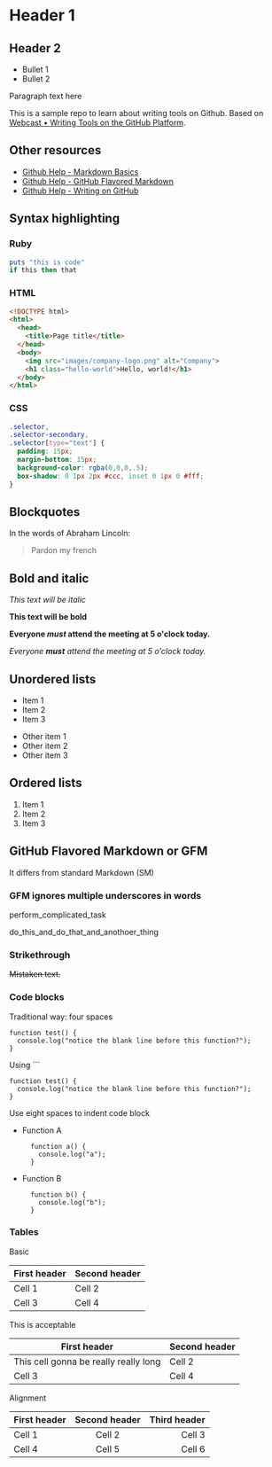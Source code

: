 # Header 1

## Header 2

* Bullet 1
* Bullet 2

Paragraph text here

This is a sample repo to learn about writing tools on Github. Based on [Webcast • Writing Tools on the GitHub Platform](https://www.youtube.com/watch?v=p8yKoPaDqiA).

## Other resources

* [Github Help - Markdown Basics](https://help.github.com/articles/markdown-basics)
* [Github Help - GitHub Flavored Markdown](https://help.github.com/articles/github-flavored-markdown)
* [Github Help - Writing on GitHub](https://help.github.com/articles/writing-on-github)

## Syntax highlighting

### Ruby

```ruby
puts "this is code"
if this then that
```

### HTML

```HTML
<!DOCTYPE html>
<html>
  <head>
    <title>Page title</title>
  </head>
  <body>
    <img src="images/company-logo.png" alt="Company">
    <h1 class="hello-world">Hello, world!</h1>
  </body>
</html>
```

### CSS

```css
.selector,
.selector-secondary,
.selector[type="text"] {
  padding: 15px;
  margin-bottom: 15px;
  background-color: rgba(0,0,0,.5);
  box-shadow: 0 1px 2px #ccc, inset 0 1px 0 #fff;
}
```

## Blockquotes

In the words of Abraham Lincoln:

> Pardon my french

## Bold and italic

*This text will be italic*

**This text will be bold**

**Everyone _must_ attend the meeting at 5 o'clock today.**

_Everyone **must** attend the meeting at 5 o'clock today._

## Unordered lists

* Item 1
* Item 2
* Item 3
- Other item 1
- Other item 2
- Other item 3

## Ordered lists

1. Item 1
2. Item 2
3. Item 3

## GitHub Flavored Markdown or GFM

It differs from standard Markdown (SM)

### GFM ignores multiple underscores in words

perform_complicated_task

do_this_and_do_that_and_anothoer_thing

### Strikethrough

~~Mistaken text.~~

### Code blocks

Traditional way: four spaces

    function test() {
      console.log("notice the blank line before this function?");
    }

Using ```

```
function test() {
  console.log("notice the blank line before this function?");
}
```

Use eight spaces to indent code block

* Function A

        function a() {
          console.log("a");
        }

* Function B

        function b() {
          console.log("b");
        }

### Tables

Basic

First header | Second header
-------------|--------------
Cell 1       | Cell 2
Cell 3       | Cell 4

This is acceptable

First header | Second header
---|---
This cell gonna be really really long | Cell 2
Cell 3 | Cell 4

Alignment

First header | Second header | Third header
:------------|:-------------:|------------:
Cell 1       | Cell 2        | Cell 3
Cell 4       | Cell 5        | Cell 6



